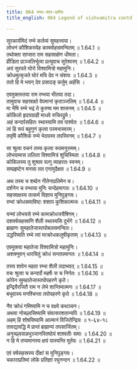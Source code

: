 ```yaml
---
title: 064 रम्भा-शाप-प्राप्तिः
title_english: 064 Legend of vishvamitra contd

---
```


<div class="audioEmbed"  caption="श्रीराम-हरिसीताराममूर्ति-घनपाठिभ्यां वचनम्" src="https://archive.org/download/Ramayana-recitation-Sriram-harisItArAmamUrti-Ghanapaati-v2/Kanda_1/Kanda_1_BK-064-Rambhayaha_Shapa_Prapthihi.mp3"></div>

सुरकार्यमिदं रम्भे कर्तव्यं सुमहत्त्वया।  
लोभनं कौशिकस्येह काममोहसमन्वितम् ॥ 1.64.1 ॥   
तथोक्ता साप्सरा राम सहस्राक्षेण धीमता।  
व्रीडिता प्राञ्जलिर्भूत्वा प्रत्युवाच सुरेश्वरम् ॥ 1.64.2 ॥   
अयं सुरपते घोरो विश्वामित्रो महामुनिः।  
क्रोधमुत्सृजते घोरं मयि देव न संशयः ॥ 1.64.3 ॥   
ततो हि मे भयन् देव प्रसादङ् कर्तुम् अर्हसि ।  

एवमुक्तस्तया राम रम्भया भीतया तदा।  
तामुवाच सहस्राक्षो वेपमानां कृताञ्जलिम् ॥ 1.64.4 ॥   
मा भैषि रम्भे भद्रं ते कुरुष्व मम शासनम् ॥ 1.64.5 ॥   
कोकिलो हृदयग्राही माधवे रुचिरद्रुमे।  
अहं कन्दर्पसहितः स्थास्यामि तव पार्श्वतः ॥ 1.64.6 ॥   
त्वं हि रूपं बहुगुणं कृत्वा परमभास्वरम्।  
तमृषिं कौशिकं रम्भे भेदयस्व तपस्विनम् ॥ 1.64.7 ॥   

सा श्रुत्वा वचनं तस्य कृत्वा रूपमनुत्तमम्।  
लोभयामास ललिता विश्वामित्रं शुचिस्मिता ॥ 1.64.8 ॥   
कोकिलस्य तु शुश्राव वल्गु व्याहरतः स्वनम्।  
सम्प्रहृष्टेन मनसा तत एनामुदैक्षत ॥ 1.64.9 ॥   

अथ तस्य च शब्देन गीतेनाप्रतिमेन च।  
दर्शनेन च रम्भाया मुनिः सन्देहमागतः ॥ 1.64.10 ॥   
सहस्राक्षस्य तत्कर्म विज्ञाय मुनिपुङ्गवः।  
रम्भां क्रोधसमाविष्टः शशाप कुशिकात्मजः ॥ 1.64.11 ॥   

यन्मां लोभयसे रम्भे कामक्रोधजयैषिणम्।  
दशवर्षसहस्राणि शैली स्थास्यसि दुर्भगे ॥ 1.64.12 ॥   
ब्राह्मणः सुमहातेजास्तपोबलसमन्वितः।  
उद्धरिष्यति रम्भे त्वां मत्क्रोधकलुषीकृताम् ॥ 1.64.13 ॥   

एवमुक्त्वा महातेजा विश्वामित्रो महामुनिः।  
अशक्नुवन् धारयितुं क्रोधं सन्तापमागतः ॥ 1.64.14 ॥   

तस्य शापेन महता रम्भा शैली तदाभवत् ॥ 1.64.15 ॥   
वचः श्रुत्वा च कन्दर्पो महर्षेः स च निर्गतः ॥ 1.64.16 ॥   
कोपेन सुमहातेजास्तपोपहरणे कृते।  
इन्द्रियैरजितै राम न लेभे शान्तिमात्मनः ॥ 1.64.17 ॥   
बभूवास्य मनश्चिन्ता तपोपहरणे कृते ॥ 1.64.18 ॥   

नैव क्रोधं गमिष्यामि न च वक्ष्ये कथञ्चन।  
अथवा नोच्छ्वसिष्यामि संवत्सरशतान्यपि ॥ 1.64.19 ॥   
अहम् हि शोषयिष्यामि आत्मानं विजितेन्द्रियः ॥ १-६४-१८  
तावद्यावद्धि मे प्राप्तं ब्राह्मण्यं तपसार्जितम्।  
अनुच्छ्वसन्नभुञ्जानस्तिष्ठेयं शाश्वतीः समाः ॥ 1.64.20 ॥   
न हि मे तप्यमानस्य क्षयं यास्यन्ति मूर्तयः ॥ 1.64.21 ॥   

एवं वर्षसहस्रस्य दीक्षां स मुनिपुङ्गवः।  
चकाराप्रतिमां लोके प्रतिज्ञां रघुनन्दन ॥ 1.64.22 ॥   